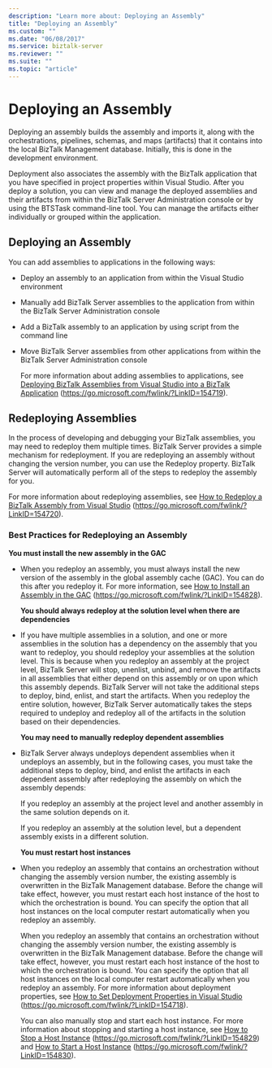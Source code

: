 ```yaml
---
description: "Learn more about: Deploying an Assembly"
title: "Deploying an Assembly"
ms.custom: ""
ms.date: "06/08/2017"
ms.service: biztalk-server
ms.reviewer: ""
ms.suite: ""
ms.topic: "article"
---
```

# Deploying an Assembly
Deploying an assembly builds the assembly and imports it, along with the orchestrations, pipelines, schemas, and maps (artifacts) that it contains into the local BizTalk Management database. Initially, this is done in the development environment.

 Deployment also associates the assembly with the BizTalk application that you have specified in project properties within Visual Studio. After you deploy a solution, you can view and manage the deployed assemblies and their artifacts from within the BizTalk Server Administration console or by using the BTSTask command-line tool. You can manage the artifacts either individually or grouped within the application.

## Deploying an Assembly
 You can add assemblies to applications in the following ways:

- Deploy an assembly to an application from within the Visual Studio environment

- Manually add BizTalk Server assemblies to the application from within the BizTalk Server Administration console

- Add a BizTalk assembly to an application by using script from the command line

- Move BizTalk Server assemblies from other applications from within the BizTalk Server Administration console

  For more information about adding assemblies to applications, see [Deploying BizTalk Assemblies from Visual Studio into a BizTalk Application](../core/deploying-biztalk-assemblies-from-visual-studio-into-a-biztalk-application.md) (https://go.microsoft.com/fwlink/?LinkID=154719).

## Redeploying Assemblies
 In the process of developing and debugging your BizTalk assemblies, you may need to redeploy them multiple times. BizTalk Server provides a simple mechanism for redeployment. If you are redeploying an assembly without changing the version number, you can use the Redeploy property. BizTalk Server will automatically perform all of the steps to redeploy the assembly for you.

 For more information about redeploying assemblies, see [How to Redeploy a BizTalk Assembly from Visual Studio](../core/how-to-redeploy-a-biztalk-assembly-from-visual-studio.md) (https://go.microsoft.com/fwlink/?LinkID=154720).

### Best Practices for Redeploying an Assembly
 **You must install the new assembly in the GAC**

- When you redeploy an assembly, you must always install the new version of the assembly in the global assembly cache (GAC). You can do this after you redeploy it. For more information, see [How to Install an Assembly in the GAC](../core/how-to-install-an-assembly-in-the-gac.md) (https://go.microsoft.com/fwlink/?LinkID=154828).

  **You should always redeploy at the solution level when there are dependencies**

- If you have multiple assemblies in a solution, and one or more assemblies in the solution has a dependency on the assembly that you want to redeploy, you should redeploy your assemblies at the solution level. This is because when you redeploy an assembly at the project level, BizTalk Server will stop, unenlist, unbind, and remove the artifacts in all assemblies that either depend on this assembly or on upon which this assembly depends. BizTalk Server will not take the additional steps to deploy, bind, enlist, and start the artifacts. When you redeploy the entire solution, however, BizTalk Server automatically takes the steps required to undeploy and redeploy all of the artifacts in the solution based on their dependencies.

  **You may need to manually redeploy dependent assemblies**

- BizTalk Server always undeploys dependent assemblies when it undeploys an assembly, but in the following cases, you must take the additional steps to deploy, bind, and enlist the artifacts in each dependent assembly after redeploying the assembly on which the assembly depends:

   If you redeploy an assembly at the project level and another assembly in the same solution depends on it.

   If you redeploy an assembly at the solution level, but a dependent assembly exists in a different solution.

  **You must restart host instances**

- When you redeploy an assembly that contains an orchestration without changing the assembly version number, the existing assembly is overwritten in the BizTalk Management database. Before the change will take effect, however, you must restart each host instance of the host to which the orchestration is bound. You can specify the option that all host instances on the local computer restart automatically when you redeploy an assembly.

   When you redeploy an assembly that contains an orchestration without changing the assembly version number, the existing assembly is overwritten in the BizTalk Management database. Before the change will take effect, however, you must restart each host instance of the host to which the orchestration is bound. You can specify the option that all host instances on the local computer restart automatically when you redeploy an assembly. For more information about deployment properties, see [How to Set Deployment Properties in Visual Studio](../core/how-to-set-deployment-properties-in-visual-studio.md) (https://go.microsoft.com/fwlink/?LinkID=154718).

   You can also manually stop and start each host instance. For more information about stopping and starting a host instance, see [How to Stop a Host Instance](../core/how-to-stop-a-host-instance.md) (https://go.microsoft.com/fwlink/?LinkID=154829) and [How to Start a Host Instance](../core/how-to-start-a-host-instance.md) (https://go.microsoft.com/fwlink/?LinkID=154830).